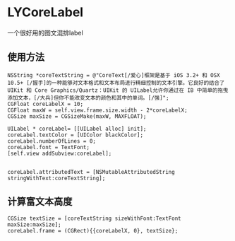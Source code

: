# LYCoreLabel
一个很好用的图文混排label
## 使用方法
    NSString *coreTextString = @"CoreText[/爱心]框架是基于 iOS 3.2+ 和 OSX 10.5+ [/握手]的一种能够对文本格式和文本布局进行精细控制的文本引擎。它良好的结合了 UIKit 和 Core Graphics/Quartz：UIKit 的 UILabel允许你通过在 IB 中简单的拖曳添加文本，[/大兵]但你不能改变文本的颜色和其中的单词。[/强]";
    CGFloat coreLabelX = 10;
    CGFloat maxW = self.view.frame.size.width - 2*coreLabelX;
    CGSize maxSize = CGSizeMake(maxW, MAXFLOAT);
    
    UILabel * coreLabel= [[UILabel alloc] init];
    coreLabel.textColor = [UIColor blackColor];
    coreLabel.numberOfLines = 0;
    coreLabel.font = TextFont;
    [self.view addSubview:coreLabel];
    
    
    coreLabel.attributedText = [NSMutableAttributedString stringWithText:coreTextString];
## 计算富文本高度
    CGSize textSize = [coreTextString sizeWithFont:TextFont maxSize:maxSize];
    coreLabel.frame = (CGRect){{coreLabelX, 0}, textSize};
